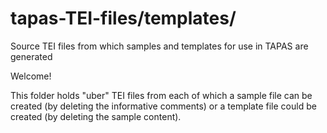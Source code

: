 # tapas-TEI-files/templates/
Source TEI files from which samples and templates for use in TAPAS are generated

Welcome!

This folder holds "uber" TEI files from each of which a sample file can be created (by deleting the informative comments) or a template file could be created (by deleting the sample content).
